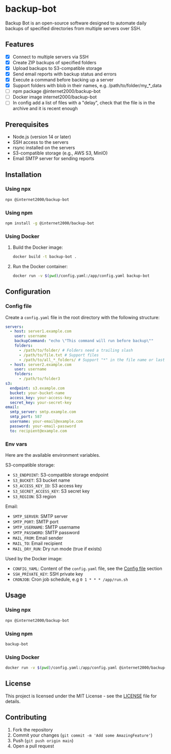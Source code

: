 # backup-bot

Backup Bot is an open-source software designed to automate daily backups of specified directories from multiple servers over SSH.

## Features

- [x] Connect to multiple servers via SSH
- [x] Create ZIP backups of specified folders
- [x] Upload backups to S3-compatible storage
- [x] Send email reports with backup status and errors
- [x] Execute a command before backing up a server
- [x] Support folders with blob in their names, e.g. /path/to/folder/my_*_data
- [ ] npm package @internet2000/backup-bot
- [ ] Docker image internet2000/backup-bot
- [ ] In config add a list of files with a "delay", check that the file is in the archive and it is recent enough

## Prerequisites

- Node.js (version 14 or later)
- SSH access to the servers
- rsync installed on the servers
- S3-compatible storage (e.g., AWS S3, MinIO)
- Email SMTP server for sending reports

## Installation

### Using npx

```sh
npx @internet2000/backup-bot
```

### Using npm

```sh
npm install -g @internet2000/backup-bot
```

### Using Docker

1. Build the Docker image:

    ```sh
    docker build -t backup-bot .
    ```

2. Run the Docker container:

    ```sh
    docker run -v $(pwd)/config.yaml:/app/config.yaml backup-bot
    ```

## Configuration

### Config file

Create a `config.yaml` file in the root directory with the following structure:

```yaml
servers:
  - host: server1.example.com
    user: username
    backupCommand: "echo \"This command will run before backup\""
    folders:
      - /path/to/folder/ # Folders need a trailing slash
      - /path/to/file.txt # Support files
      - /path/to/all_*_folders/ # Support "*" in the file name or last folder only
  - host: server2.example.com
    user: username
    folders:
      - /path/to/folder3
s3:
  endpoint: s3.example.com
  bucket: your-bucket-name
  access_key: your-access-key
  secret_key: your-secret-key
email:
  smtp_server: smtp.example.com
  smtp_port: 587
  username: your-email@example.com
  password: your-email-password
  to: recipient@example.com
```

### Env vars

Here are the available environment variables.

S3-compatible storage:

- `S3_ENDPOINT`: S3-compatible storage endpoint
- `S3_BUCKET`: S3 bucket name
- `S3_ACCESS_KEY_ID`: S3 access key
- `S3_SECRET_ACCESS_KEY`: S3 secret key
- `S3_REGION`: S3 region

Email:

- `SMTP_SERVER`: SMTP server
- `SMTP_PORT`: SMTP port
- `SMTP_USERNAME`: SMTP username
- `SMTP_PASSWORD`: SMTP password
- `MAIL_FROM`: Email sender
- `MAIL_TO`: Email recipient
- `MAIL_DRY_RUN`: Dry run mode (true if exists)

Used by the Docker image:

- `CONFIG_YAML`: Content of the `config.yaml` file, see the [Config file](#config-file) section
- `SSH_PRIVATE_KEY`: SSH private key
- `CRONJOB`: Cron job schedule, e.g `0 1 * * * /app/run.sh`

## Usage

### Using npx

```sh
npx @internet2000/backup-bot
```

### Using npm

```sh
backup-bot
```

### Using Docker

```sh
docker run -v $(pwd)/config.yaml:/app/config.yaml @internet2000/backup-bot
```

## License

This project is licensed under the MIT License - see the [LICENSE](LICENSE) file for details.

## Contributing

1. Fork the repository
3. Commit your changes (`git commit -m 'Add some AmazingFeature'`)
4. Push (`git push origin main`)
5. Open a pull request
